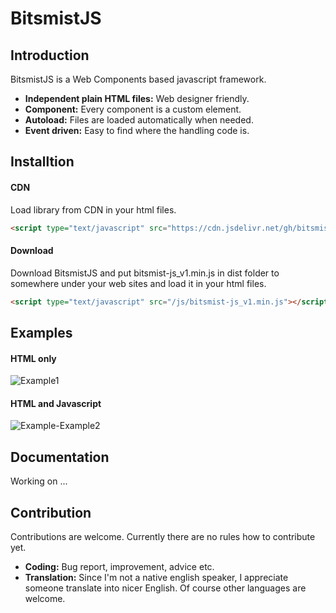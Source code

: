 # BitsmistJS

## Introduction

BitsmistJS is a Web Components based javascript framework.

- **Independent plain HTML files:** Web designer friendly.
- **Component:** Every component is a custom element.
- **Autoload:** Files are loaded automatically when needed.
- **Event driven:** Easy to find where the handling code is.

## Installtion

#### CDN

Load library from CDN in your html files.

```html
<script type="text/javascript" src="https://cdn.jsdelivr.net/gh/bitsmist/bitsmist-js_v1@0.9.6/dist/bitsmist-js_v1.min.js"></script>
```

#### Download

Download BitsmistJS and put bitsmist-js_v1.min.js in dist folder to somewhere under your web sites and load it in your html files.

```html
<script type="text/javascript" src="/js/bitsmist-js_v1.min.js"></script>
```

## Examples

#### HTML only

![Example1](https://user-images.githubusercontent.com/49435291/114845854-17765700-9e17-11eb-8d92-c4a1e04f2224.png)

<!--
**`index.html`**
``` html
<html>
<head>
<script type="text/javascript" src="https://cdn.jsdelivr.net/gh/bitsmist/bitsmist-js_v1@0.9.6/dist/bitsmist-js_v1.min.js"></script>
</head>
<body>
<pad-hello data-autoload="https://example.com/pad-hello.html"></pad-hello>
</body>
</html>
```

**`pad-hello.html`**
``` html
<h1>Hello, World!</h1>
```
-->

#### HTML and Javascript

![Example-Example2](https://user-images.githubusercontent.com/49435291/114963611-15a8a400-9ea8-11eb-8801-dbb6e79ec79b.png)

<!--
**`index.html`**
``` html
<html>
<head>
<script type="text/javascript" src="https://cdn.jsdelivr.net/gh/bitsmist/bitsmist-js_v1@0.9.6/dist/bitsmist-js_v1.min.js"></script>
</head>
<body>
<pad-hello data-autoload="https://example.com/pad-hello.js"></pad-hello>
</body>
</html>
```
**`pad-hello.js`**
``` js
class PadHello extends BITSMIST.v1.Pad
{

	_getSettings()
	{

		return {
			"name":	"PadHello",
			"events": {
				"afterAppend": "onAfterAppend"
			},
			"elements": {
				"go": {
					"rootNode": "button",
					"events": {
						"click": "onButtonClick"
					}
				}
			}
		}

	}

	onAfterAppend(sender, e, ex)
	{

		this.querySelector("h1").innerText = "Ready";

	}

	onButtonClick(sender, e, ex)
	{

		this.querySelector("h1").innerText = "Hello";

	}

}
```

**`pad-hello.html`**
``` html
<h1></h1>
<button>Go</button>
```
-->

<!--
## Components

Each component consists of html files and a javascript file. Html files are just plain html, so you can write styles directly in the files or include independent css files. Javascript file contains a class which extends a basic bitsmist class. If you don't need code, you don't need a javascript file. If your component doesn't have visuals you don't need html files.
-->

## Documentation

Working on ...

## Contribution

Contributions are welcome. Currently there are no rules how to contribute yet.

- **Coding:** Bug report, improvement, advice etc.
- **Translation:** Since I'm not a native english speaker, I appreciate someone translate into nicer English. Of course other languages are welcome.

